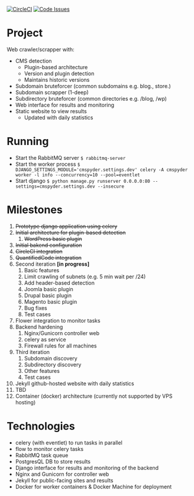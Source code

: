 [![CircleCI](https://circleci.com/gh/j4v/CMSpyder/tree/master.svg?style=shield)](https://circleci.com/gh/j4v/CMSpyder/tree/master)
[![Code Issues](https://www.quantifiedcode.com/api/v1/project/6f2f61d35ba345e7be82fad62c2d883c/badge.svg)](https://www.quantifiedcode.com/app/project/6f2f61d35ba345e7be82fad62c2d883c)

# Project
Web crawler/scrapper with:
- CMS detection
    - Plugin-based architecture
    - Version and plugin detection
    - Maintains historic versions
- Subdomain bruteforcer (common subdomains e.g. blog., store.)
- Subdomain scrapper (1-deep)
- Subdirectory bruteforcer (common directories e.g. /blog, /wp)
- Web interface for results and monitoring
- Static website to view results
    - Updated with daily statistics

#  Running
- Start the RabbitMQ server
`$ rabbitmq-server`
- Start the worker process
`$ DJANGO_SETTINGS_MODULE='cmspyder.settings.dev' celery -A cmspyder worker -l info --concurrency=10 --pool=eventlet`
- Start django
`$ python manage.py runserver 0.0.0.0:80 --settings=cmspyder.settings.dev --insecure`


# Milestones
1. ~~Prototype django application using celery~~
2. ~~Initial architecture for plugin-based detection~~
    1. ~~WordPress basic plugin~~
3. ~~Initial bakend configuration~~
4. ~~CircleCI integration~~
5. ~~QuantifiedCode integration~~
6. Second iteration **[in progress]**
    1. Basic features
    2. Limit crawling of subnets (e.g. 5 min wait per /24)
    3. Add header-based detection
    4. Joomla basic plugin
    5. Drupal basic plugin
    6. Magento basic plugin
    7. Bug fixes
    8. Test cases
7. Flower integration to monitor tasks
8. Backend hardening
    1. Nginx/Gunicorn controller web
    2. celery as service
    3. Firewall rules for all machines
9. Third iteration
    1. Subdomain discovery
    2. Subdirectory discovery
    3. Other features
    4. Test cases
10. Jekyll github-hosted website with daily statistics
11. TBD
12. Container (docker) architecture (currently not supported by VPS hosting)

# Technologies
- celery (with eventlet) to run tasks in parallel
- flow to monitor celery tasks
- RabbitMQ task queue
- PostgresQL DB to store results
- Django interface for results and monitoring of the backend
- Nginx and Gunicorn for controller web
- Jekyll for public-facing sites and results
- Docker for worker containers & Docker Machine for deployment
